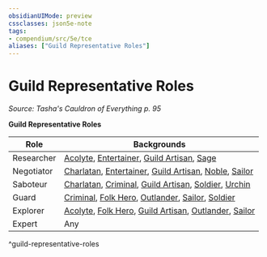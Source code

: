 ```yaml
---
obsidianUIMode: preview
cssclasses: json5e-note
tags:
- compendium/src/5e/tce
aliases: ["Guild Representative Roles"]
---
```

# Guild Representative Roles
*Source: Tasha's Cauldron of Everything p. 95* 

**Guild Representative Roles**

| Role | Backgrounds |
|------|-------------|
| Researcher | [Acolyte](5E2014官方资源/backgrounds/acolyte.md), [Entertainer](5E2014官方资源/backgrounds/entertainer.md), [Guild Artisan](5E2014官方资源/backgrounds/guild-artisan.md), [Sage](5E2014官方资源/backgrounds/sage.md) |
| Negotiator | [Charlatan](5E2014官方资源/backgrounds/charlatan.md), [Entertainer](5E2014官方资源/backgrounds/entertainer.md), [Guild Artisan](5E2014官方资源/backgrounds/guild-artisan.md), [Noble](5E2014官方资源/backgrounds/noble.md), [Sailor](5E2014官方资源/backgrounds/sailor.md) |
| Saboteur | [Charlatan](5E2014官方资源/backgrounds/charlatan.md), [Criminal](5E2014官方资源/backgrounds/criminal.md), [Guild Artisan](5E2014官方资源/backgrounds/guild-artisan.md), [Soldier](5E2014官方资源/backgrounds/soldier.md), [Urchin](5E2014官方资源/backgrounds/urchin.md) |
| Guard | [Criminal](5E2014官方资源/backgrounds/criminal.md), [Folk Hero](5E2014官方资源/backgrounds/folk-hero.md), [Outlander](5E2014官方资源/backgrounds/outlander.md), [Sailor](5E2014官方资源/backgrounds/sailor.md), [Soldier](5E2014官方资源/backgrounds/soldier.md) |
| Explorer | [Acolyte](5E2014官方资源/backgrounds/acolyte.md), [Folk Hero](5E2014官方资源/backgrounds/folk-hero.md), [Guild Artisan](5E2014官方资源/backgrounds/guild-artisan.md), [Outlander](5E2014官方资源/backgrounds/outlander.md), [Sailor](5E2014官方资源/backgrounds/sailor.md) |
| Expert | Any |
^guild-representative-roles